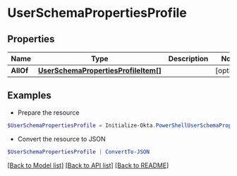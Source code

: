 # UserSchemaPropertiesProfile
## Properties

Name | Type | Description | Notes
------------ | ------------- | ------------- | -------------
**AllOf** | [**UserSchemaPropertiesProfileItem[]**](UserSchemaPropertiesProfileItem.md) |  | [optional] 

## Examples

- Prepare the resource
```powershell
$UserSchemaPropertiesProfile = Initialize-Okta.PowerShellUserSchemaPropertiesProfile  -AllOf null
```

- Convert the resource to JSON
```powershell
$UserSchemaPropertiesProfile | ConvertTo-JSON
```

[[Back to Model list]](../README.md#documentation-for-models) [[Back to API list]](../README.md#documentation-for-api-endpoints) [[Back to README]](../README.md)

